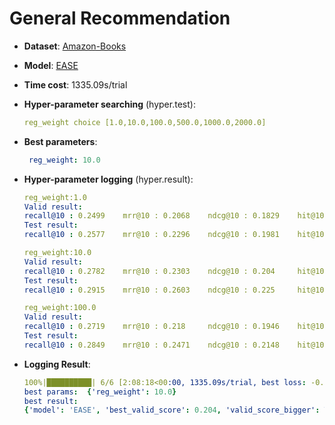 # General Recommendation

- **Dataset**: [Amazon-Books](../../md/amazon-books_general.md)

- **Model**: [EASE](https://recbole.io/docs/user_guide/model/general/ease.html)

- **Time cost**: 1335.09s/trial

- **Hyper-parameter searching** (hyper.test):

  ```yaml
  reg_weight choice [1.0,10.0,100.0,500.0,1000.0,2000.0]
  ```

- **Best parameters**:

  ```yaml
   reg_weight: 10.0
  ```

- **Hyper-parameter logging** (hyper.result):

  ```yaml
  reg_weight:1.0
  Valid result:
  recall@10 : 0.2499    mrr@10 : 0.2068    ndcg@10 : 0.1829    hit@10 : 0.3847    precision@10 : 0.0524
  Test result:
  recall@10 : 0.2577    mrr@10 : 0.2296    ndcg@10 : 0.1981    hit@10 : 0.3943    precision@10 : 0.0555

  reg_weight:10.0
  Valid result:
  recall@10 : 0.2782    mrr@10 : 0.2303    ndcg@10 : 0.204     hit@10 : 0.4213    precision@10 : 0.0595
  Test result:
  recall@10 : 0.2915    mrr@10 : 0.2603    ndcg@10 : 0.225     hit@10 : 0.4353    precision@10 : 0.0645
  
  reg_weight:100.0
  Valid result:
  recall@10 : 0.2719    mrr@10 : 0.218     ndcg@10 : 0.1946    hit@10 : 0.4138    precision@10 : 0.0582
  Test result:
  recall@10 : 0.2849    mrr@10 : 0.2471    ndcg@10 : 0.2148    hit@10 : 0.4274    precision@10 : 0.0631
  ```

- **Logging Result**:

  ```yaml
  100%|██████████| 6/6 [2:08:18<00:00, 1335.09s/trial, best loss: -0.204]
  best params:  {'reg_weight': 10.0}
  best result: 
  {'model': 'EASE', 'best_valid_score': 0.204, 'valid_score_bigger': True, 'best_valid_result': OrderedDict([('recall@10', 0.2782), ('mrr@10', 0.2303), ('ndcg@10', 0.204), ('hit@10', 0.4213), ('precision@10', 0.0595)]), 'test_result': OrderedDict([('recall@10', 0.2915), ('mrr@10', 0.2603), ('ndcg@10', 0.225), ('hit@10', 0.4354), ('precision@10', 0.0645)])}
  ```
